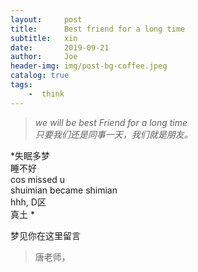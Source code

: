 ```yaml
---
layout:     post
title:      Best friend for a long time
subtitle:   xin
date:       2019-09-21
author:     Joe
header-img: img/post-bg-coffee.jpeg
catalog: true
tags:
    -  think   
---
```


>*we will be best Friend for a long time*  
>*只要我们还是同事一天，我们就是朋友。*  

*失眠多梦  
睡不好  
cos missed u  
shuimian became shimian  
hhh, D区  
真土  *

梦见你在这里留言  
>唐老师，
